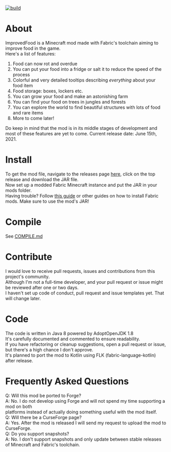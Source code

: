 [![build](https://github.com/RedGrapefruit09/ImprovedFood/actions/workflows/build.yml/badge.svg)](https://github.com/RedGrapefruit09/ImprovedFood/actions/workflows/build.yml)

# About

ImprovedFood is a Minecraft mod made with Fabric's toolchain aiming to improve food in the game.  
Here's a list of features:
<ol>
<li>Food can now rot and overdue</li>
<li>You can put your food into a fridge or salt it to reduce the speed of the process</li>
<li>Colorful and very detailed tooltips describing <i>everything</i> about your food item</li>
<li>Food storage: boxes, lockers etc.</li>
<li>You can grow your food and make an astonishing farm</li>
<li>You can find your food on trees in jungles and forests</li>
<li>You can explore the world to find beautiful structures with lots of food and rare items</li>
<li>More to come later!</li>
</ol>
Do keep in mind that the mod is in its middle stages of development and most of these features are yet to come.  
Current release date: June 15th, 2021.

# Install

To get the mod file, navigate to the releases page [here](https://github.com/RedGrapefruit09/ImprovedFood/releases),
click on the top release and download the JAR file.  
Now set up a modded Fabric Minecraft instance and put the JAR in your mods folder.  
Having trouble? Follow [this guide](https://youtube.com/watch?v=nt3mIUUuH64) or other guides on how to install Fabric
mods. Make sure to use the mod's JAR!

# Compile

See [COMPILE.md](https://github.com/RedGrapefruit09/ImprovedFood/blob/master/COMPILE.md)

# Contribute

I would love to receive pull requests, issues and contributions from this project's community.  
Although I'm not a full-time developer, and your pull request or issue might be reviewed after one or two days.  
I haven't set up code of conduct, pull request and issue templates yet. That will change later.

# Code

The code is written in Java 8 powered by AdoptOpenJDK 1.8  
It's carefully documented and commented to ensure readability.  
If you have refactoring or cleanup suggestions, open a pull request or issue, but there's a high chance I don't
approve.  
It's planned to port the mod to Kotlin using FLK (fabric-language-kotlin) after release.

# Frequently Asked Questions

Q: Will this mod be ported to Forge?  
A: No. I do not develop using Forge and will not spend my time supporting a mod on both  
platforms instead of actually doing something useful with the mod itself.  
Q: Will there be a CurseForge page?  
A: Yes. After the mod is released I will send my request to upload the mod to CurseForge.  
Q: Do you support snapshots?  
A: No. I don't support snapshots and only update between stable releases of Minecraft and Fabric's toolchain.